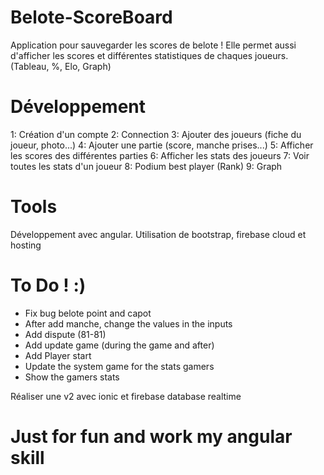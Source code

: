 # Belote-ScoreBoard

Application pour sauvegarder les scores de belote ! Elle permet aussi d'afficher les scores et différentes statistiques de chaques joueurs. (Tableau, %, Elo, Graph)


# Développement 

1: Création d'un compte
2: Connection 
3: Ajouter des joueurs (fiche du joueur, photo...)
4: Ajouter une partie (score, manche prises...)
5: Afficher les scores des différentes parties
6: Afficher les stats des joueurs
7: Voir toutes les stats d'un joueur
8: Podium best player (Rank)
9: Graph

# Tools

Développement avec angular. Utilisation de bootstrap, firebase cloud et hosting

# To Do ! :)

- Fix bug belote point and capot
- After add manche, change the values in the inputs
- Add dispute (81-81)
- Add update game (during the game and after)
- Add Player start
- Update the system game for the stats gamers
- Show the gamers stats

Réaliser une v2 avec ionic et firebase database realtime 

# Just for fun and work my angular skill
